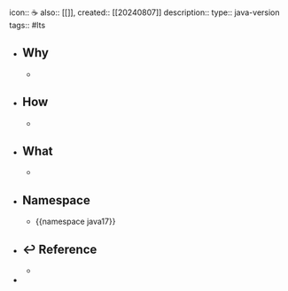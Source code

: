icon:: ☕
also:: [[]], 
created:: [[20240807]]
description::
type:: java-version
tags:: #lts

- ## Why
  -
- ## How
  -
- ## What
  -
- ## Namespace
  - {{namespace java17}}
- ## ↩ Reference
  -
-